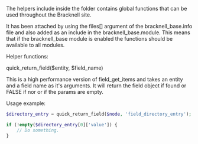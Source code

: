 The helpers include inside the folder contains global functions that can be used
throughout the Bracknell site. 

It has been attached by using the files[] argument of the bracknell_base.info
file and also added as an include in the bracknell_base.module. This means that
if the bracknell_base module is enabled the functions should be available to all
modules.

Helper functions:

quick_return_field($entity, $field_name)

This is a high performance version of field_get_items and takes an entity and
a field name as it's arguments. It will return the field object if found or
FALSE if nor or if the params are empty.

Usage example:

```php
$directory_entry = quick_return_field($node, 'field_directory_entry');

if (!empty($directory_entry[0]['value']) {
    // Do something.
}
```